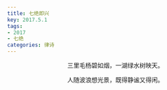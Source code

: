 ```yaml
---
title: 七绝即兴
key: 2017.5.1
tags: 
- 2017
- 七绝
categories: 律诗
---
```


<p align="center">三里毛杨碧如烟，一湖绿水树映天。
</p>
<p align="center">人随波浪想光景，既得静谧又得闲。
</p>
